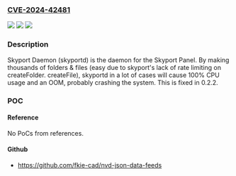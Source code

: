 ### [CVE-2024-42481](https://cve.mitre.org/cgi-bin/cvename.cgi?name=CVE-2024-42481)
![](https://img.shields.io/static/v1?label=Product&message=skyportd&color=blue)
![](https://img.shields.io/static/v1?label=Version&message=%3D%20%3C%200.2.2%20&color=brighgreen)
![](https://img.shields.io/static/v1?label=Vulnerability&message=CWE-400%3A%20Uncontrolled%20Resource%20Consumption&color=brighgreen)

### Description

Skyport Daemon (skyportd) is the daemon for the Skyport Panel. By making thousands of folders & files (easy due to skyport's lack of rate limiting on createFolder. createFile), skyportd in a lot of cases will cause 100% CPU usage and an OOM, probably crashing the system. This is fixed in 0.2.2.

### POC

#### Reference
No PoCs from references.

#### Github
- https://github.com/fkie-cad/nvd-json-data-feeds

